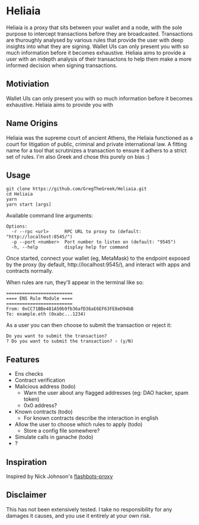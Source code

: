 # Heliaia

Heliaia is a proxy that sits between your wallet and a node, with the sole purpose to intercept transactions before they are broadcasted. Transactions are thuroughly analysed by various rules that provide the user with deep insights into what they are signing. Wallet UIs can only present you with so much information before it becomes exhaustive. Heliaia aims to provide a user with an indepth analysis of their transactons to help them make a more informed decision when signing transactions.

## Motiviation

Wallet UIs can only present you with so much information before it becomes exhaustive. Heliaia aims to provide you with

## Name Origins

Heliaia was the supreme court of ancient Athens, the Heliaia functioned as a court for litigation of public, criminal and private international law. A fitting name for a tool that scrutinizes a transaction to ensure it adhers to a strict set of rules. I'm also Greek and chose this purely on bias :)

## Usage

```
git clone https://github.com/GregTheGreek/Heliaia.git
cd Heliaia
yarn
yarn start [args]
```

Available command line arguments:

```
Options:
  -r --rpc <url>      RPC URL to proxy to (default: "http://localhost:8545/")
  -p --port <number>  Port number to listen on (default: "9545")
  -h, --help          display help for command
```

Once started, connect your wallet (eg, MetaMask) to the endpoint exposed by the proxy (by default, http://localhost:9545/), and interact with apps and contracts normally.

When rules are run, they'll appear in the terminal like so:
```
=========================
==== ENS Rule Module ====
=========================
From: 0xCC71BBe481A50b9fb36afD36aE6EF63FE8eD94bB
To: example.eth (0xabc...1234)
```
As a user you can then choose to submit the transaction or reject it:
```
Do you want to submit the transaction?
? Do you want to submit the transaction? › (y/N)
```

## Features
- Ens checks
- Contract verification 
- Malicious address (todo)
    - Warn the user about any flagged addresses (eg: DAO hacker, spam token)
    - 0x0 address?
- Known contracts (todo)
    - For known contracts describe the interaction in english
- Allow the user to choose which rules to apply (todo)
  - Store a config file somewhere?
- Simulate calls in ganache (todo)
- ?

## Inspiration

Inspired by Nick Johnson's [flashbots-proxy](https://github.com/Arachnid/flashbots-proxy)

## Disclaimer

This has not been extensively tested. I take no responsibility for any damages it causes, and you use it entirely at your own risk.